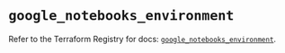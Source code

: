 # `google_notebooks_environment`

Refer to the Terraform Registry for docs: [`google_notebooks_environment`](https://registry.terraform.io/providers/hashicorp/google/6.31.0/docs/resources/notebooks_environment).
